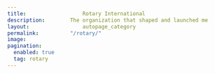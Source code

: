 ```yaml
---
title:					Rotary International
description:		The organization that shaped and launched me
layout:					autopage_category
permalink:			"/rotary/"
image:					
pagination: 
  enabled: true
  tag: rotary
---
```


